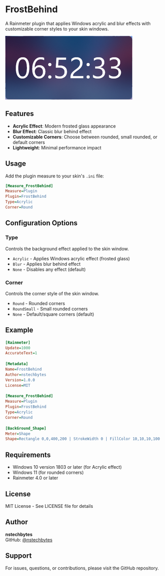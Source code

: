 # FrostBehind

A Rainmeter plugin that applies Windows acrylic and blur effects with customizable corner styles to your skin windows.

![Preview](.github/preview.png)

## Features

- **Acrylic Effect**: Modern frosted glass appearance
- **Blur Effect**: Classic blur behind effect
- **Customizable Corners**: Choose between rounded, small rounded, or default corners
- **Lightweight**: Minimal performance impact

## Usage

Add the plugin measure to your skin's `.ini` file:

```ini
[Measure_FrostBehind]
Measure=Plugin
Plugin=FrostBehind
Type=Acrylic
Corner=Round
```

## Configuration Options

### Type
Controls the background effect applied to the skin window.

- `Acrylic` - Applies Windows acrylic effect (frosted glass)
- `Blur` - Applies blur behind effect
- `None` - Disables any effect (default)

### Corner
Controls the corner style of the skin window.

- `Round` - Rounded corners
- `RoundSmall` - Small rounded corners
- `None` - Default/square corners (default)

## Example

```ini
[Rainmeter]
Update=1000
AccurateText=1

[Metadata]
Name=FrostBehind
Author=nstechbytes
Version=1.0.0
License=MIT

[Measure_FrostBehind]
Measure=Plugin
Plugin=FrostBehind
Type=Acrylic
Corner=Round

[BackGround_Shape]
Meter=Shape
Shape=Rectangle 0,0,400,200 | StrokeWidth 0 | FillColor 10,10,10,100
```

## Requirements

- Windows 10 version 1803 or later (for Acrylic effect)
- Windows 11 (for rounded corners)
- Rainmeter 4.0 or later

## License

MIT License - See LICENSE file for details

## Author

**nstechbytes**  
GitHub: [@nstechbytes](https://github.com/nstechbytes)

## Support

For issues, questions, or contributions, please visit the GitHub repository.